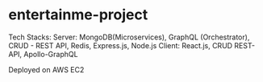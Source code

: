 # entertainme-project
Tech Stacks:
Server: MongoDB(Microservices), GraphQL (Orchestrator), CRUD - REST API, Redis, Express.js, Node.js
Client: React.js, CRUD REST-API, Apollo-GraphQL

Deployed on AWS EC2
